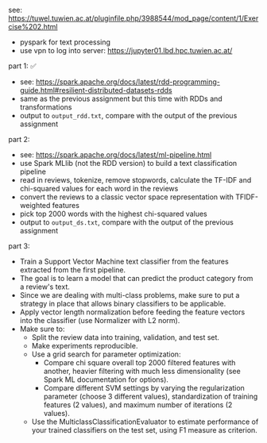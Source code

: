 see: https://tuwel.tuwien.ac.at/pluginfile.php/3988544/mod_page/content/1/Exercise%202.html

-   pyspark for text processing
-   use vpn to log into server: https://jupyter01.lbd.hpc.tuwien.ac.at/

part 1: ✅

-   see: https://spark.apache.org/docs/latest/rdd-programming-guide.html#resilient-distributed-datasets-rdds
-   same as the previous assignment but this time with RDDs and transformations
-   output to `output_rdd.txt`, compare with the output of the previous assignment

part 2:

-   see: https://spark.apache.org/docs/latest/ml-pipeline.html
-   use Spark MLlib (not the RDD version) to build a text classification pipeline
-   read in reviews, tokenize, remove stopwords, calculate the TF-IDF and chi-squared values for each word in the reviews
-   convert the reviews to a classic vector space representation with TFIDF-weighted features
-   pick top 2000 words with the highest chi-squared values
-   output to `output_ds.txt`, compare with the output of the previous assignment

part 3:

-   Train a Support Vector Machine text classifier from the features extracted from the first pipeline.
-   The goal is to learn a model that can predict the product category from a review's text.
-   Since we are dealing with multi-class problems, make sure to put a strategy in place that allows binary classifiers to be applicable.
-   Apply vector length normalization before feeding the feature vectors into the classifier (use Normalizer with L2 norm).
-   Make sure to:
    -   Split the review data into training, validation, and test set.
    -   Make experiments reproducible.
    -   Use a grid search for parameter optimization:
        -   Compare chi square overall top 2000 filtered features with another, heavier filtering with much less dimensionality (see Spark ML documentation for options).
        -   Compare different SVM settings by varying the regularization parameter (choose 3 different values), standardization of training features (2 values), and maximum number of iterations (2 values).
    -   Use the MulticlassClassificationEvaluator to estimate performance of your trained classifiers on the test set, using F1 measure as criterion.
